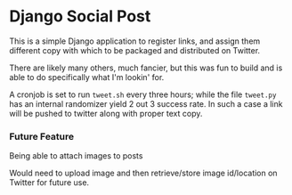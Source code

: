 # Django Social Post

This is a simple Django application to register links, and assign them different copy with which to be packaged and distributed on Twitter.

There are likely many others, much fancier, but this was fun to build and is able to do specifically what I'm lookin' for.

A cronjob is set to run `tweet.sh` every three hours; while the file `tweet.py` has an internal randomizer yield 2 out 3 success rate. In such a case a link will be pushed to twitter along with proper text copy.

### Future Feature
Being able to attach images to posts

Would need to upload image and then retrieve/store image id/location on Twitter for future use.
